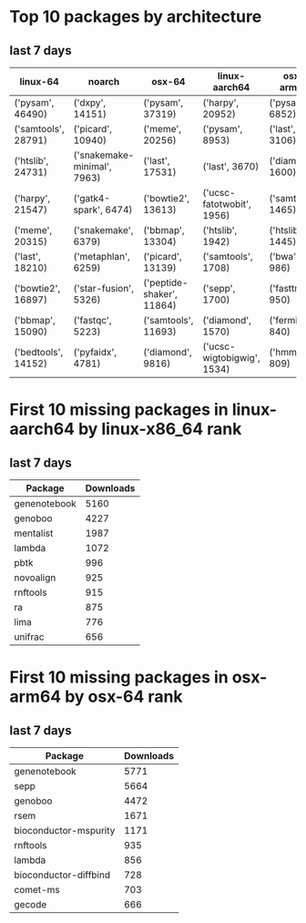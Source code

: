 # Top 10 packages by architecture
## last 7 days
|linux-64 | noarch | osx-64 | linux-aarch64 | osx-arm64 | 
|-|-|-|-|-|
|('pysam', 46490) |('dxpy', 14151) |('pysam', 37319) |('harpy', 20952) |('pysam', 6852) |
|('samtools', 28791) |('picard', 10940) |('meme', 20256) |('pysam', 8953) |('last', 3106) |
|('htslib', 24731) |('snakemake-minimal', 7963) |('last', 17531) |('last', 3670) |('diamond', 1600) |
|('harpy', 21547) |('gatk4-spark', 6474) |('bowtie2', 13613) |('ucsc-fatotwobit', 1956) |('samtools', 1465) |
|('meme', 20315) |('snakemake', 6379) |('bbmap', 13304) |('htslib', 1942) |('htslib', 1445) |
|('last', 18210) |('metaphlan', 6259) |('picard', 13139) |('samtools', 1708) |('bwa', 986) |
|('bowtie2', 16897) |('star-fusion', 5326) |('peptide-shaker', 11864) |('sepp', 1700) |('fasttree', 950) |
|('bbmap', 15090) |('fastqc', 5223) |('samtools', 11693) |('diamond', 1570) |('fermi2', 840) |
|('bedtools', 14152) |('pyfaidx', 4781) |('diamond', 9816) |('ucsc-wigtobigwig', 1534) |('hmmer', 809) |
# First 10 missing packages in linux-aarch64 by linux-x86_64 rank
## last 7 days

| Package | Downloads |
| - | - |
| genenotebook | 5160 | 
| genoboo | 4227 | 
| mentalist | 1987 | 
| lambda | 1072 | 
| pbtk | 996 | 
| novoalign | 925 | 
| rnftools | 915 | 
| ra | 875 | 
| lima | 776 | 
| unifrac | 656 | 
# First 10 missing packages in osx-arm64 by osx-64 rank
## last 7 days

| Package | Downloads |
| - | - |
| genenotebook | 5771 | 
| sepp | 5664 | 
| genoboo | 4472 | 
| rsem | 1671 | 
| bioconductor-mspurity | 1171 | 
| rnftools | 935 | 
| lambda | 856 | 
| bioconductor-diffbind | 728 | 
| comet-ms | 703 | 
| gecode | 666 | 
